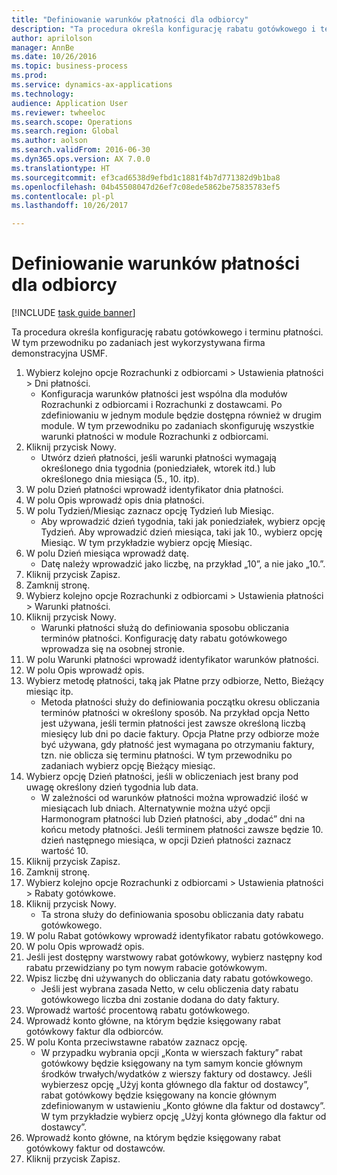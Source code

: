 ```yaml
--- 
title: "Definiowanie warunków płatności dla odbiorcy"
description: "Ta procedura określa konfigurację rabatu gotówkowego i terminu płatności."
author: aprilolson
manager: AnnBe
ms.date: 10/26/2016
ms.topic: business-process
ms.prod: 
ms.service: dynamics-ax-applications
ms.technology: 
audience: Application User
ms.reviewer: twheeloc
ms.search.scope: Operations
ms.search.region: Global
ms.author: aolson
ms.search.validFrom: 2016-06-30
ms.dyn365.ops.version: AX 7.0.0
ms.translationtype: HT
ms.sourcegitcommit: ef3cad6538d9efbd1c1881f4b7d771382d9b1ba8
ms.openlocfilehash: 04b45508047d26ef7c08ede5862be75835783ef5
ms.contentlocale: pl-pl
ms.lasthandoff: 10/26/2017

---
```

# <a name="establish-customer-payment-terms"></a>Definiowanie warunków płatności dla odbiorcy

[!INCLUDE [task guide banner](../../includes/task-guide-banner.md)]

Ta procedura określa konfigurację rabatu gotówkowego i terminu płatności. W tym przewodniku po zadaniach jest wykorzystywana firma demonstracyjna USMF.

1. Wybierz kolejno opcje Rozrachunki z odbiorcami > Ustawienia płatności > Dni płatności.
    * Konfiguracja warunków płatności jest wspólna dla modułów Rozrachunki z odbiorcami i Rozrachunki z dostawcami. Po zdefiniowaniu w jednym module będzie dostępna również w drugim module. W tym przewodniku po zadaniach skonfiguruję wszystkie warunki płatności w module Rozrachunki z odbiorcami.  
2. Kliknij przycisk Nowy.
    * Utwórz dzień płatności, jeśli warunki płatności wymagają określonego dnia tygodnia (poniedziałek, wtorek itd.) lub określonego dnia miesiąca (5., 10. itp).  
3. W polu Dzień płatności wprowadź identyfikator dnia płatności.
4. W polu Opis wprowadź opis dnia płatności.
5. W polu Tydzień/Miesiąc zaznacz opcję Tydzień lub Miesiąc.
    * Aby wprowadzić dzień tygodnia, taki jak poniedziałek, wybierz opcję Tydzień. Aby wprowadzić dzień miesiąca, taki jak 10., wybierz opcję Miesiąc. W tym przykładzie wybierz opcję Miesiąc.  
6. W polu Dzień miesiąca wprowadź datę.
    * Datę należy wprowadzić jako liczbę, na przykład „10”, a nie jako „10.”.  
7. Kliknij przycisk Zapisz.
8. Zamknij stronę.
9. Wybierz kolejno opcje Rozrachunki z odbiorcami > Ustawienia płatności > Warunki płatności.
10. Kliknij przycisk Nowy.
    * Warunki płatności służą do definiowania sposobu obliczania terminów płatności. Konfigurację daty rabatu gotówkowego wprowadza się na osobnej stronie.  
11. W polu Warunki płatności wprowadź identyfikator warunków płatności.
12. W polu Opis wprowadź opis.
13. Wybierz metodę płatności, taką jak Płatne przy odbiorze, Netto, Bieżący miesiąc itp.
    * Metoda płatności służy do definiowania początku okresu obliczania terminów płatności w określony sposób.  Na przykład opcja Netto jest używana, jeśli termin płatności jest zawsze określoną liczbą miesięcy lub dni po dacie faktury. Opcja Płatne przy odbiorze może być używana, gdy płatność jest wymagana po otrzymaniu faktury, tzn. nie oblicza się terminu płatności. W tym przewodniku po zadaniach wybierz opcję Bieżący miesiąc.  
14. Wybierz opcję Dzień płatności, jeśli w obliczeniach jest brany pod uwagę określony dzień tygodnia lub data.
    * W zależności od warunków płatności można wprowadzić ilość w miesiącach lub dniach. Alternatywnie można użyć opcji Harmonogram płatności lub Dzień płatności, aby „dodać” dni na końcu metody płatności. Jeśli terminem płatności zawsze będzie 10. dzień następnego miesiąca, w opcji Dzień płatności zaznacz wartość 10.  
15. Kliknij przycisk Zapisz.
16. Zamknij stronę.
17. Wybierz kolejno opcje Rozrachunki z odbiorcami > Ustawienia płatności > Rabaty gotówkowe.
18. Kliknij przycisk Nowy.
    * Ta strona służy do definiowania sposobu obliczania daty rabatu gotówkowego.  
19. W polu Rabat gotówkowy wprowadź identyfikator rabatu gotówkowego.
20. W polu Opis wprowadź opis.
21. Jeśli jest dostępny warstwowy rabat gotówkowy, wybierz następny kod rabatu przewidziany po tym nowym rabacie gotówkowym.
22. Wpisz liczbę dni używanych do obliczania daty rabatu gotówkowego.
    * Jeśli jest wybrana zasada Netto, w celu obliczenia daty rabatu gotówkowego liczba dni zostanie dodana do daty faktury.  
23. Wprowadź wartość procentową rabatu gotówkowego.
24. Wprowadź konto główne, na którym będzie księgowany rabat gotówkowy faktur dla odbiorców.
25. W polu Konta przeciwstawne rabatów zaznacz opcję.
    * W przypadku wybrania opcji „Konta w wierszach faktury” rabat gotówkowy będzie księgowany na tym samym koncie głównym środków trwałych/wydatków z wierszy faktury od dostawcy. Jeśli wybierzesz opcję „Użyj konta głównego dla faktur od dostawcy”, rabat gotówkowy będzie księgowany na koncie głównym zdefiniowanym w ustawieniu „Konto główne dla faktur od dostawcy”. W tym przykładzie wybierz opcję „Użyj konta głównego dla faktur od dostawcy”.  
26. Wprowadź konto główne, na którym będzie księgowany rabat gotówkowy faktur od dostawców.
27. Kliknij przycisk Zapisz.


